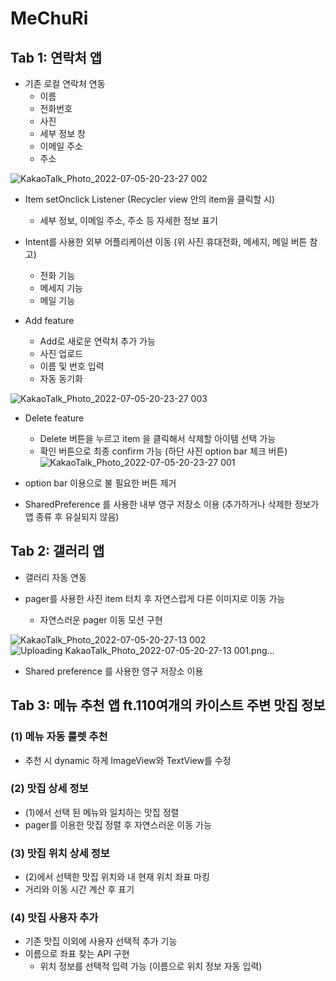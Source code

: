 # MeChuRi

## Tab 1: 연락처 앱

* 기존 로컬 연락처 연동
  * 이름
  * 전화번호
  * 사진
  * 세부 정보 창
  * 이메일 주소
  * 주소
 
![KakaoTalk_Photo_2022-07-05-20-23-27 002](https://user-images.githubusercontent.com/99390261/177316904-1718ae9d-c0f3-43bf-b1b5-7dcdc4c8ccf3.png)
  
* Item setOnclick Listener (Recycler view 안의 item을 클릭할 시)
  * 세부 정보, 이메일 주소, 주소 등 자세한 정보 표기

* Intent를 사용한 외부 어플리케이션 이동 (위 사진 휴대전화, 메세지, 메일 버튼 참고)
  * 전화 기능
  * 메세지 기능
  * 메일 기능
  
* Add feature
  * Add로 새로운 연락처 추가 가능
  * 사진 업로드
  * 이름 및 번호 입력
  * 자동 동기화
 
![KakaoTalk_Photo_2022-07-05-20-23-27 003](https://user-images.githubusercontent.com/99390261/177317026-c9ba9a12-7b5b-416b-b108-c04017e34ccb.png)

* Delete feature
  * Delete 버튼을 누르고 item 을 클릭해서 삭제할 아이템 선택 가능
  * 확인 버튼으로 최종 confirm 가능 (하단 사진 option bar 체크 버튼)
![KakaoTalk_Photo_2022-07-05-20-23-27 001](https://user-images.githubusercontent.com/99390261/177317101-01cbc0c2-d056-4857-ac24-9774fc46531d.png)

* option bar 이용으로 불 필요한 버튼 제거

* SharedPreference 를 사용한 내부 영구 저장소 이용 (추가하거나 삭제한 정보가 앱 종류 후 유실되지 않음)

## Tab 2: 갤러리 앱

* 갤러리 자동 연동

* pager를 사용한 사진 item 터치 후 자연스럽게 다른 이미지로 이동 가능
  * 자연스러운 pager 이동 모션 구현


![KakaoTalk_Photo_2022-07-05-20-27-13 002](https://user-images.githubusercontent.com/99390261/177317503-e61f09b0-9358-4bda-84f9-411f9dd5bfbf.png)
![Uploading KakaoTalk_Photo_2022-07-05-20-27-13 001.png…]()

* Shared preference 를 사용한 영구 저장소 이용

## Tab 3: 메뉴 추천 앱 ft.110여개의 카이스트 주변 맛집 정보

### (1) 메뉴 자동 룰렛 추천
* 추천 시 dynamic 하게 ImageView와 TextView를 수정

### (2) 맛집 상세 정보
* (1)에서 선택 된 메뉴와 일치하는 맛집 정렬
* pager를 이용한 맛집 정렬 후 자연스러운 이동 가능

### (3) 맛집 위치 상세 정보
* (2)에서 선택한 맛집 위치와 내 현재 위치 좌표 마킹
* 거리와 이동 시간 계산 후 표기

### (4) 맛집 사용자 추가
* 기존 맛집 이외에 사용자 선택적 추가 기능
* 이름으로 좌표 찾는 API 구현
  * 위치 정보를 선택적 입력 가능 (이름으로 위치 정보 자동 입력)
  
